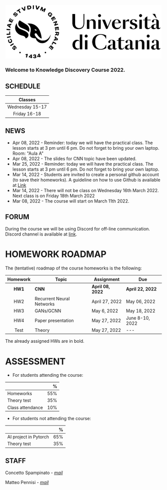 [![logo](/imgs/logo.jpg)](http://www.dei.unict.it/corsi/lm-91)

### Welcome to Knowledge Discovery Course 2022.


## SCHEDULE

| Classes     |
| :----------:    |
| Wednesday 15-17    |
| Friday 16-18    |



## NEWS

- Apr 08, 2022 - Reminder: today we will have the practical class. The lesson starts at 3 pm until 6 pm. Do not forget to bring your own laptop. Room: "Aula A"
- Apr 08, 2022 - The slides for CNN topic have been updated. 
- Mar 25, 2022 - Reminder: today we will have the practical class. The lesson starts at 3 pm until 6 pm. Do not forget to bring your own laptop.
- Mar 14, 2022 - Students are invited to create a personal github account (to save their homeworks). A guideline on how to use Github is available at [Link](https://drive.google.com/file/d/16NZEy-1Uo_gZGW-5ooNRh7EU6w-JA9vD/view?usp=sharing)
- Mar 14, 2022 - There will not be class on Wednesday 16th March 2022. Next class is on Friday 18th March 2022
- Mar 08, 2022 - The course will start on March 11th 2022.


## FORUM 
During the course we will be using Discord for off-line communication. Discord channel is available at [link](https://discord.gg/wEWMusrE).


# HOMEWORK ROADMAP 
The (tentative) roadmap of the course homeworks is the following:

| Homework | Topic              | Assignment    | Due          |
| :-------:| ------------------ | --------------- | -------          |
| **HW1**     | **CNN**    | **April 08, 2022** | **April 22, 2022**   |
| HW2      | Recurrent Neural Networks | April 27, 2022 | May 06, 2022    |
| HW3      | GANs/GCNN | May 6, 2022 | May 18, 2022    |
| HW4      | Paper presentation | May 27, 2022 | June 8-10, 2022    |
| Test      | Theory | May 27, 2022 | ---   |

The already assigned HWs are in bold. 


# ASSESSMENT

- For students attending the course:

|      | %   |
| :--------     |    -------: |
| Homeworks | 55% |
| Theory test  | 35%  |
| Class attendance| 10% |

- For students not attending the course:

|      | %   |
| :--------     |    -------: |
| AI project in Pytorch | 65% |
| Theory test  | 35%  |



## STAFF

Concetto Spampinato - *[mail](mailto:concetto.spampinato@unict.it)*

Matteo Pennisi - *[mail](mailto:matteo.pennisi98@gmail.com)*



[404]: /knowledge-discovery/fallback
